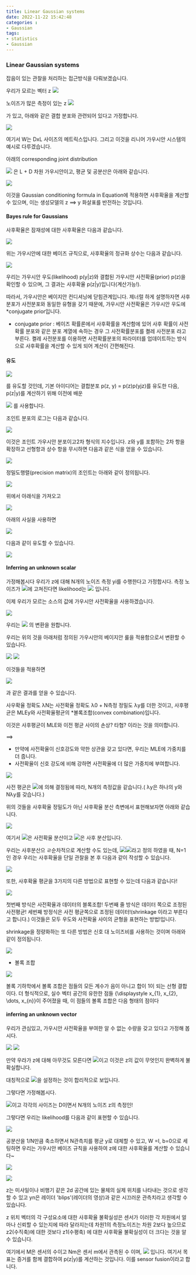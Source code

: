 ```yaml
---
title: Linear Gaussian systems
date: 2022-11-22 15:42:48
categories :
- Gaussian
tags:
- statistics
- Gaussian
---
```

### Linear Gaussian systems
잡음이 있는 관찰을 처리하는 접근방식을 다뤄보겠습니다.

우리가 모르는 벡터 z
![](/assets/img/2022-11-23-03-57-52.png)

노이즈가 많은 측정이 있는 z
![](/assets/img/2022-11-23-03-58-29.png)

가 있고, 아래와 같은 결합 분포와 관련되어 있다고 가정합니다.

![](/assets/img/2022-11-23-03-59-06.png)

여기서 W는 DxL 사이즈의 메트릭스입니다. 그리고 이것을 리니어 가우시안 시스템의 예시로 다루겠습니다.

아래의 corresponding joint distribution

![](/assets/img/2022-11-23-04-00-05.png)
은 L + D 차원 가우시안이고, 평균 및 공분산은 아래와 같습니다.

![](/assets/img/2022-11-23-04-02-58.png)


이것을 Gaussian conditioning formula in Equation에 적용하면 사후확율을 계산할 수 있으며, 이는 생성모델의 z ==> y 화살표를 반전하는 것입니다.


#### Bayes rule for Gaussians

사후확율은 잠재성에 대한 사후확율은 다음과 같습니다.

![](/assets/img/2022-11-23-04-04-34.png)


위는 가우시안에 대한 베이즈 규칙으로, 사후확율의 정규화 상수는 다음과 같습니다.

![](/assets/img/2022-11-23-04-05-10.png)


우리는 가우시안 우도(likelihood) p(y|z)와 결합된 가우시안 사전확율(prior) p(z)을 확인할 수 있으며, 그 결과는 사후확율 p(z|y)입니다(계산가능!). 

따라서, 가우시안은 베이지안 컨디셔닝에 닫힘관계입니다. 제너럴 하게 설명하자면 사후분포가 사전분포와 동일한 유형을 갖기 때문에, 가우시안 사전확율은 가우시안 우도에 *conjugate prior입니다. 

* conjugate prior : 베이즈 확률론에서 사후확률을 계산함에 있어 사후 확률이 사전 확률 분포와 같은 분포 계열에 속하는 경우 그 사전확률분포를 켤레 사전분포 라고 부른다. 켤레 사전분포를 이용하면 사전확률분포의 파라미터를 업데이트하는 방식으로 사후확률을 계산할 수 있게 되어 계산이 간편해진다.

#### 유도
![](/assets/img/2022-11-23-04-04-34.png)

를 유도할 것인데, 기본 아이디어는 결합분포 p(z, y) = p(z)p(yjz)를 유도한 다음,  p(z|y)를 계산하기 위해 이전에 배운 

![](/assets/img/2022-11-23-04-06-21.png)
를 사용합니다.


조인트 분포의 로그는 다음과 같습니다.

![](/assets/img/image.png.png)

이것은 조인트 가우시안 분포이고2차 형식의 지수입니다.
z와 y를 포함하는 2차 항을 확장하고 선형항과 상수 항을 무시하면 다음과 같은 식을 얻을 수 있습니다.

![](/assets/img/2022-11-23-04-07-17.png)

정밀도행렬(precision matrix)의 조인트는 아래와 같이 정의됩니다.

![](/assets/img/2022-11-23-04-07-39.png)

위에서 아래식을 가져오고

![](/assets/img/2022-11-23-04-04-34.png)


아래의 사실을 사용하면

![](/assets/img/2022-11-23-04-09-46.png)

다음과 같이 유도할 수 있습니다.

![](/assets/img/2022-11-23-04-10-09.png)

#### Inferring an unknown scalar
가정해봅시다 우리가 z에 대해 N개의 노이즈 측정 yi를 수행한다고 가정합시다. 측정 노이즈가 ![](/assets/img/2022-11-23-04-10-41.png)에 고쳐진다면 likelihood는 ![](/assets/img/2022-11-23-04-11-08.png) 입니다.

이제 우리가 모르는 소스의 값에 가우시안 사전확율을 사용하겠습니다.

![](/assets/img/2022-11-23-04-11-49.png)

우리는 ![](/assets/img/2022-11-23-04-13-28.png)
의 변환을 원합니다.

우리는 위의 것을 아래처럼 정의된 가우시안의 베이지안 룰을 적용함으로서 변환할 수 있습니다.

![](/assets/img/2022-11-23-04-12-33.png) ![](/assets/img/2022-11-23-04-13-11.png)

이것들을 적용하면 

![](/assets/img/2022-11-23-04-13-41.png)

과 같은 결과를 얻을 수 있습니다.

사우확율 정확도 λN는 사전확율 정확도 λ0 + N측정 정밀도 λy를 더한 것이고, 사후평균은 MLEy와  사전확율평균의 *볼록조합(convex combination)입니다. 

이것은 사후평균이 MLE와 이전 평균 사이의 손상? 타협? 이라는 것을 의미합니다.

==>
- 만약에 사전확율이 신호강도와 약한 상관을 갖고 있다면, 우리는 MLE에 가중치를 더 줍니다.
- 사전확율이 신호 강도에 비해 강하면 사전확율에 더 많은 가중치에 부여합니다.

![](/assets/img/2022-11-23-04-14-28.png)

사전 평균은 
![](/assets/img/2022-11-23-04-15-08.png)에 의해 결정됨에 따라, N개의 측정값을 같습니다.( λy은 하나의 y와 Nλy를 갖습니다.)

위의 것들을 사후확율 정밀도가 아닌 사후확율 분산 측변에서 표현해보자면 아래와 같습니다.

![](/assets/img/2022-11-23-04-15-29.png)

여기서 ![](/assets/img/2022-11-23-04-15-51.png)은 사전확율 분산이고 ![](/assets/img/2022-11-23-04-16-07.png)은 사후 분산입니다.

우리는 사후분산으 ㄹ순차적으로 계산할 수도 있는데,
![](/assets/img/2022-11-23-04-16-41.png)![](/assets/img/2022-11-23-04-16-53.png)라고 정의 하였을 때,
N=1인 경우 우리는 사후확율을 단일 관찰을 본 후 다음과 같이 작성할 수 있습니다.

![](/assets/img/2022-11-23-04-17-32.png)

또한, 사후확율 평균을 3가지의 다른 방법으로 표현할 수 있는데 다음과 같습니다!

![](/assets/img/2022-11-23-04-17-46.png)

첫번째 방식은 사전확율과 데이터의 블록조합!
두번째 줄 방식은 데이터 쪽으로 조정된 사전평균!
세번째 방정식은 사전 평균쪽으로 조정된 데이터!(shrinkage 이라고 부른다고 합니다.)
이것들은 모두 우도와 사전확율 사이의 균형을 표현하는 방법!입니다.

shrinkage을 정량화하는 또 다른 방법은 
신호 대 노이즈비를 사용하는 것이며 아래와 같이 정의됩니다.

![](/assets/img/2022-11-23-04-18-06.png)










* 볼록 조합

![](/assets/img/2022-11-23-04-18-56.png)

볼록 기하학에서 볼록 조합은 점들의 모든 계수가 음이 아니고 합이 1이 되는 선형 결합이다. 더 형식적으로, 실수 벡터 공간의 유한한 점들 {\displaystyle x_{1}, x_{2}, \dots, x_{n}}이 주어졌을 때, 이 점들의 볼록 조합은 다음 형태의 점이다


#### inferring an unknown vector

우리가 관심있고, 가우시안 사전확율을 부여한 알 수 없는 수량을 갖고 있다고 가정해 봅시다. 

![](/assets/img/2022-11-23-04-20-01.png)
![](/assets/img/2022-11-23-04-20-17.png)

만약 우라가 z에 대해 아무것도 모른다면 ![](/assets/img/2022-11-23-04-20-47.png)이고 이것은 z의 값이 무엇인지 완벽하게 불확실합니다.

대칭적으로 ![](/assets/img/2022-11-23-04-21-23.png)을 설정하는 것이 합리적으로 보입니다.

그렇다면 가정해봅시다. 

![](/assets/img/2022-11-23-04-22-00.png)이고 각각의 사이즈는 D이면서 N개의 노이즈 z의 측정인!

그렇다면 우리는 likelihood를 다음과 같이 표현할 수 있습니다.

![](/assets/img/2022-11-23-04-22-27.png)

공분산을 1/N만큼 축소하면서 N관측치를 평균 y로 대체할 수 있고, 
W =I, b=0으로 세팅하면 우리는 가우시안 베이즈 규칙을 사용하여 z에 대한 사후확율를 계산할 수 있습니다~

![](/assets/img/2022-11-23-04-22-41.png)



![](/assets/img/2022-11-23-04-23-06.png)

z는 미사일이나 비행기 같은 2d 공간에 있는 물체의 실제 위치를 나타내는 것으로 생각할 수 있고 yn은 레이더 'blips'(레이더의 영상)과 같은 시끄러운 관측치라고 생각할 수 있습니다.

z 위치 벡터의 각 구성요소에 대한 사후확율 불확실성은 센서가 이러한 각 차원에서 얼마나 신뢰할 수 있는지에 따라 달라지는데 차원1의 측정노이즈는 차원 2보다 높으므로 z2(수직축)에 대한 것보다 z1(수평축) 에 대한 사후확율 불확실성이 더 크다는 것을 알 수 있습니다.

여기에서 M은 센서의 수이고 Nm은 센서 m에서 관측된 수 이며,  ![](/assets/img/2022-11-23-04-23-37.png) 입니다.
여기서 목표는 증거를 함께 결합하여 p(z|y)를 계산하는 것입니다. 이를 sensor fusion이라고 합니다.


